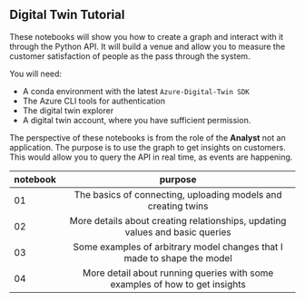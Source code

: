 ## Digital Twin Tutorial

These notebooks will show you how to create a graph and interact with it through the Python API. It will build a venue and allow you to measure the customer satisfaction of people as the pass through the system. 


You will need: 
* A conda environment with the latest `Azure-Digital-Twin SDK`
* The Azure CLI tools for authentication
* The digital twin explorer
* A digital twin account, where you have sufficient permission. 


The perspective of these notebooks is from the role of the **Analyst** not an application. The purpose is to use the graph to get insights on customers. This would allow you to query the API in real time, as events are happening. 

| notebook | purpose |
|----------|:-------------:|
| 01 |  The basics of connecting, uploading models and creating twins |
| 02 |  More details about creating relationships, updating values and basic queries |
| 03 |  Some examples of arbitrary model changes that I made to shape the model |
| 04 |  More detail about running queries with some examples of how to get insights |
